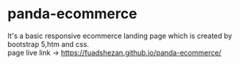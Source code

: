 # panda-ecommerce
It's a basic responsive ecommerce landing page which is created by bootstrap 5,htm and css.<br />
page live link -> https://fuadshezan.github.io/panda-ecommerce/
